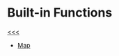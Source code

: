 
Built-in Functions
======

[<<<](https://github.com/ttltrk/PRG/blob/master/PY/DOC/OPYM/OPYM.MD)

* [Map](https://github.com/ttltrk/PRG/blob/master/PY/DOC/OPYM/04_MET_FUN/FUNCTIONS/BIF/MAP.MD)
